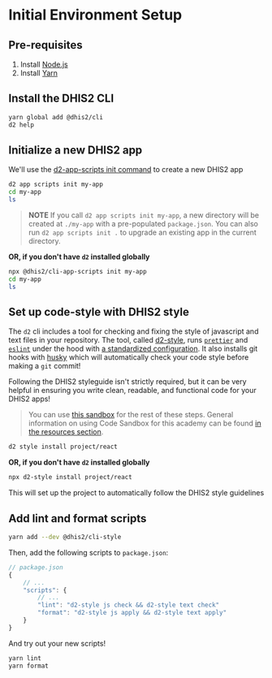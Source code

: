 # Initial Environment Setup

## Pre-requisites

1. Install [Node.js](https://nodejs.org/en/download/)
2. Install [Yarn](https://yarnpkg.com/getting-started/install)

## Install the DHIS2 CLI

```sh
yarn global add @dhis2/cli
d2 help
```

## Initialize a new DHIS2 app

We'll use the [d2-app-scripts init command](https://platform.dhis2.nu/#/scripts/init) to create a new DHIS2 app

```sh
d2 app scripts init my-app
cd my-app
ls
```

> **NOTE** If you call `d2 app scripts init my-app`, a new directory will be created at `./my-app` with a pre-populated `package.json`.  You can also run `d2 app scripts init .` to upgrade an existing app in the current directory.

**OR, if you don't have `d2` installed globally**

```sh
npx @dhis2/cli-app-scripts init my-app
cd my-app
ls
```

## Set up code-style with DHIS2 style

The `d2` cli includes a tool for checking and fixing the style of javascript and text files in your repository.  The tool, called [d2-style](https://cli-style.dhis2.nu/), runs [`prettier`](https://prettier.io/) and [`eslint`](https://eslint.org) under the hood with [a standardized configuration](https://github.com/dhis2/cli-style/tree/master/config/js).  It also installs git hooks with [husky](https://github.com/typicode/husky) which will automatically check your code style before making a `git` commit!

Following the DHIS2 styleguide isn't strictly required, but it can be very helpful in ensuring you write clean, readable, and functional code for your DHIS2 apps!

> You can use [this sandbox](https://codesandbox.io/s/github/dhis2/academy-web-app-dev-2020/tree/master/workshop-1/01-environment-setup/my-app) for the rest of these steps. General information on using Code Sandbox for this academy can be found [in the resources section](../../resources/CODE_SANDBOX.md).

```sh
d2 style install project/react
```

**OR, if you don't have `d2` installed globally**

```sh
npx d2-style install project/react
```

This will set up the project to automatically follow the DHIS2 style guidelines

## Add lint and format scripts

```sh
yarn add --dev @dhis2/cli-style
```

Then, add the following scripts to `package.json`:

```js
// package.json
{
    // ...
    "scripts": {
        // ...
        "lint": "d2-style js check && d2-style text check"
        "format": "d2-style js apply && d2-style text apply"
    }
}
```

And try out your new scripts!

```sh
yarn lint
yarn format
```
